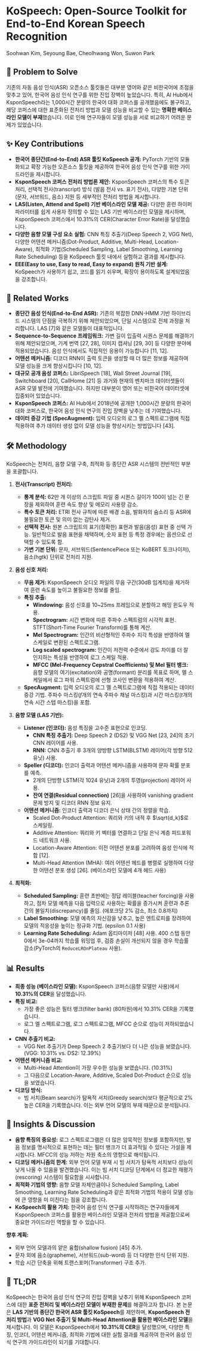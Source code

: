 # KoSpeech: Open-Source Toolkit for End-to-End Korean Speech Recognition

Soohwan Kim, Seyoung Bae, Cheolhwang Won, Suwon Park

## 🧩 Problem to Solve

기존의 자동 음성 인식(ASR) 오픈소스 툴킷들은 대부분 영어와 같은 비한국어에 초점을 맞추고 있어, 한국어 음성 인식 연구를 위한 진입 장벽이 높았습니다. 특히, AI Hub에서 KsponSpeech라는 1,000시간 분량의 한국어 대화 코퍼스를 공개했음에도 불구하고, 해당 코퍼스에 대한 표준화된 전처리 방법과 모델 성능을 비교할 수 있는 **명확한 베이스라인 모델이 부재**했습니다. 이로 인해 연구자들이 모델 성능을 서로 비교하기 어려운 문제가 있었습니다.

## ✨ Key Contributions

- **한국어 종단간(End-to-End) ASR 툴킷 KoSpeech 공개:** PyTorch 기반의 모듈화되고 확장 가능한 오픈소스 툴킷을 제공하여 한국어 음성 인식 연구를 위한 가이드라인을 제시합니다.
- **KsponSpeech 코퍼스 전처리 방법론 제안:** KsponSpeech 코퍼스의 특수 토큰 처리, 선택적 전사(transcript) 방식 (발음 전사 vs. 표기 전사), 다양한 기본 단위(문자, 서브워드, 음소) 지원 등 세부적인 전처리 방법을 제시합니다.
- **LAS(Listen, Attend and Spell) 기반 베이스라인 모델 제공:** 다양한 훈련 하이퍼파라미터를 쉽게 사용자 정의할 수 있는 LAS 기반 베이스라인 모델을 제시하며, KsponSpeech 코퍼스에서 10.31%의 CER(Character Error Rate)을 달성했습니다.
- **다양한 음향 모델 구성 요소 실험:** CNN 특징 추출기(Deep Speech 2, VGG Net), 다양한 어텐션 메커니즘(Dot-Product, Additive, Multi-Head, Location-Aware), 최적화 기법(Scheduled Sampling, Label Smoothing, Learning Rate Scheduling) 등을 KoSpeech 툴킷 내에서 실험하고 결과를 제시합니다.
- **EEE(Easy to use, Easy to read, Easy to expand) 원칙 기반 설계:** KoSpeech가 사용하기 쉽고, 코드를 읽기 쉬우며, 확장이 용이하도록 설계되었음을 강조합니다.

## 📎 Related Works

- **종단간 음성 인식(End-to-End ASR):** 기존의 복잡한 DNN-HMM 기반 하이브리드 시스템의 단점을 극복하기 위해 제안되었으며, 단일 시스템으로 전체 과정을 처리합니다. LAS [7]와 같은 모델들이 대표적입니다.
- **Sequence-to-Sequence 프레임워크:** 가변 길이 입출력 시퀀스 문제를 해결하기 위해 제안되었으며, 기계 번역 [27, 28], 이미지 캡셔닝 [29, 30] 등 다양한 분야에 적용되었습니다. 음성 인식에서도 직접적인 응용이 가능합니다 [11, 12].
- **어텐션 메커니즘:** 디코더 RNN이 출력 토큰을 생성할 때 더 많은 정보를 제공하여 모델 성능을 크게 향상시킵니다 [10, 12].
- **대규모 공개 음성 코퍼스:** LibriSpeech [18], Wall Street Journal [19], Switchboard [20], CallHome [21] 등 과거와 현재의 벤치마크 데이터셋들이 ASR 모델 발전에 기여했습니다. 하지만 대부분이 영어 또는 비한국어 데이터셋에 집중되어 있었습니다.
- **KsponSpeech 코퍼스:** AI Hub에서 2018년에 공개한 1,000시간 분량의 한국어 대화 코퍼스로, 한국어 음성 인식 연구의 진입 장벽을 낮추는 데 기여했습니다.
- **데이터 증강 기법 (SpecAugment):** 입력 오디오의 로그 멜 스펙트로그램에 직접 적용하여 추가 데이터 생성 없이 모델 성능을 향상시키는 방법입니다 [43].

## 🛠️ Methodology

KoSpeech는 전처리, 음향 모델 구축, 최적화 등 종단간 ASR 시스템의 전반적인 부분을 포괄합니다.

1. **전사(Transcript) 전처리:**

   - **통계 분석:** 62만 개 이상의 스크립트 파일 중 시퀀스 길이가 100이 넘는 긴 문장을 제외하여 훈련 속도 향상 및 메모리 사용량 감소.
   - **특수 토큰 처리:** ETRI 전사 규칙에 따른 배경 소음, 발화자의 숨소리 등 ASR에 불필요한 토큰 및 의미 없는 감탄사 제거.
   - **선택적 전사:** 원본 스크립트의 표기(정확한) 표현과 발음(음성) 표현 중 선택 가능. 일반적으로 발음 표현을 채택하며, 숫자 표현 등 특정 경우에는 옵션으로 선택할 수 있도록 함.
   - **가변 기본 단위:** 문자, 서브워드(SentencePiece 또는 KoBERT 토크나이저), 음소(hgtk) 단위로 전처리 지원.

2. **음성 신호 처리:**

   - **무음 제거:** KsponSpeech 오디오 파일의 무음 구간(30dB 임계치)을 제거하여 훈련 속도를 높이고 불필요한 정보를 줄임.
   - **특징 추출:**
     - **Windowing:** 음성 신호를 10~25ms 프레임으로 분할하고 해밍 윈도우 적용.
     - **Spectrogram:** 시간 변화에 따른 주파수 스펙트럼의 시각적 표현. STFT(Short-Time Fourier Transform)를 통해 계산.
     - **Mel Spectrogram:** 인간의 비선형적인 주파수 지각 특성을 반영하여 멜 스케일로 변환된 스펙트로그램.
     - **Log scaled spectrogram:** 인간이 저전력 수준에서 강도 차이를 더 잘 인지하는 특성을 반영하여 로그 스케일 적용.
     - **MFCC (Mel-Frequency Cepstral Coefficients) 및 Mel 필터 뱅크:** 음향 모델의 여기(excitation)와 공명(formant) 분리를 목표로 하며, 멜 스케일에서 로그 파워 스펙트럼에 선형 코사인 변환을 적용하여 계산.
   - **SpecAugment:** 입력 오디오의 로그 멜 스펙트로그램에 직접 적용되는 데이터 증강 기법. 주파수 마스킹($f$개의 연속 주파수 채널 마스킹)과 시간 마스킹($t$개의 연속 시간 스텝 마스킹)을 포함.

3. **음향 모델 (LAS 기반):**

   - **Listener (인코더):** 음성 특징을 고수준 표현으로 인코딩.
     - **CNN 특징 추출기:** Deep Speech 2 (DS2) 및 VGG Net [23, 24]의 초기 CNN 레이어를 사용.
     - **RNN:** CNN 추출기 후 3개의 양방향 LSTM(BLSTM) 레이어(각 방향 512 유닛) 사용.
   - **Speller (디코더):** 인코더 출력과 어텐션 메커니즘을 사용하여 문자 확률 분포를 예측.
     - 2개의 단방향 LSTM(각 1024 유닛)과 2개의 투영(projection) 레이어 사용.
     - **잔여 연결(Residual connection)** [26]을 사용하여 vanishing gradient 문제 방지 및 디코더 RNN 정보 유지.
   - **어텐션 메커니즘:** 인코더 출력과 디코더 은닉 상태 간의 정렬을 학습.
     - Scaled Dot-Product Attention: 쿼리와 키의 내적 후 $\sqrt{d_k}$로 스케일링.
     - Additive Attention: 쿼리와 키 벡터를 연결하고 단일 은닉 계층 피드포워드 네트워크 사용.
     - Location-Aware Attention: 이전 어텐션 분포를 고려하여 음성 인식에 적합 [12].
     - Multi-Head Attention (MHA): 여러 어텐션 헤드를 병렬로 실행하여 다양한 어텐션 분포 생성 [26]. (베이스라인 모델에 4개 헤드 사용)

4. **최적화:**
   - **Scheduled Sampling:** 훈련 초반에는 정답 레이블(teacher forcing)을 사용하고, 점차 모델 예측을 다음 입력으로 사용하는 확률을 증가시켜 훈련과 추론 간의 불일치(discrepancy)를 줄임. (에포크당 2% 감소, 최소 0.8까지)
   - **Label Smoothing:** 모델 예측의 자신감을 낮추고, 높은 엔트로피를 장려하여 모델의 적응성을 높이는 정규화 기법. (epsilon 0.1 사용)
   - **Learning Rate Scheduling:** Adam 옵티마이저 [48] 사용. 400 스텝 동안 0에서 3e-04까지 학습률 워밍업 후, 검증 손실이 개선되지 않을 경우 학습률 감소(PyTorch의 `ReduceLROnPlateau` 사용).

## 📊 Results

- **최종 성능 (베이스라인 모델):** KsponSpeech 코퍼스(음향 모델만 사용)에서 **10.31%의 CER**을 달성했습니다.
- **특징 비교:**
  - 가장 좋은 성능은 필터 뱅크(filter bank) (80차원)에서 10.31% CER을 기록했습니다.
  - 로그 멜 스펙트로그램, 로그 스펙트로그램, MFCC 순으로 성능이 저하되었습니다.
- **CNN 추출기 비교:**
  - VGG Net 추출기가 Deep Speech 2 추출기보다 더 나은 성능을 보였습니다. (VGG: 10.31% vs. DS2: 12.39%)
- **어텐션 메커니즘 비교:**
  - Multi-Head Attention이 가장 우수한 성능을 보였습니다. (10.31%)
  - 그 다음으로 Location-Aware, Additive, Scaled Dot-Product 순으로 성능을 보였습니다.
- **디코딩 방식:**
  - 빔 서치(Beam search)가 탐욕적 서치(Greedy search)보다 평균적으로 2% 높은 CER을 기록했습니다. 이는 외부 언어 모델의 부재 때문으로 분석됩니다.

## 🧠 Insights & Discussion

- **음향 특징의 중요성:** 로그 스펙트로그램은 더 많은 암묵적인 정보를 포함하지만, 발음 정보를 명시적으로 표현하는 데는 필터 뱅크가 더 효과적일 수 있다는 가설을 제시합니다. MFCC의 성능 저하는 차원 축소의 영향으로 해석됩니다.
- **디코딩 메커니즘의 한계:** 외부 언어 모델 부재 시 빔 서치가 탐욕적 서치보다 성능이 낮게 나올 수 있음을 발견했습니다. 이는 빔 서치 디코딩 단계에서 더 정교한 재평가(rescoring) 시스템이 필요함을 시사합니다.
- **최적화 기법의 영향:** 음향 모델 자체만큼이나 Scheduled Sampling, Label Smoothing, Learning Rate Scheduling과 같은 최적화 기법의 적용이 모델 성능에 큰 영향을 미 미친다는 점을 강조합니다.
- **KoSpeech의 활용 가치:** 한국어 음성 인식 연구를 시작하려는 연구자들에게 KsponSpeech 코퍼스를 활용한 베이스라인 모델과 전처리 방법을 제공함으로써 중요한 가이드라인 역할을 할 수 있습니다.

**향후 계획:**

- 외부 언어 모델과의 얕은 융합(shallow fusion) [45] 추가.
- 문자 외에 음소(grapheme), 서브워드(sub-word) 등 더 다양한 인식 단위 지원.
- 학습 시간 단축을 위해 트랜스포머(Transformer) 구조 추가.

## 📌 TL;DR

KoSpeech는 한국어 음성 인식 연구의 진입 장벽을 낮추기 위해 KsponSpeech 코퍼스에 대한 **표준 전처리 및 베이스라인 모델이 부재한 문제**를 해결하고자 합니다. 본 논문은 **LAS 기반의 종단간 한국어 ASR 툴킷 KoSpeech**를 제안하며, **KsponSpeech 전처리 방법**과 **VGG Net 추출기 및 Multi-Head Attention을 활용한 베이스라인 모델**을 제시합니다. 이 모델은 KsponSpeech에서 **10.31%의 CER**을 달성했으며, 다양한 특징, 인코더, 어텐션 메커니즘, 최적화 기법에 대한 실험 결과를 제공하여 한국어 음성 인식 연구의 가이드라인이 되기를 기대합니다.

